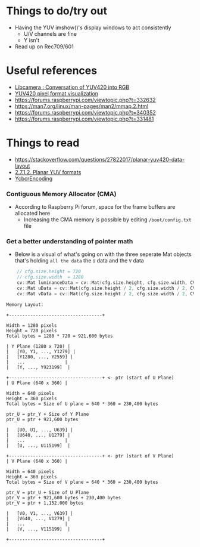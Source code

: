 # Things to do/try out
- Having the YUV imshow()'s display windows to act consistently
  - U/V channels are fine
  - Y isn't
- Read up on Rec709/601


# Useful references 
- [Libcamera : Conversation of YUV420 into RGB](https://forums.raspberrypi.com/viewtopic.php?t=340757#p2041710)
- [YUV420 pixel format visualization](https://blog.minhazav.dev/how-to-convert-yuv-420-sp-android.media.Image-to-Bitmap-or-jpeg/)
- https://forums.raspberrypi.com/viewtopic.php?t=332632
- https://man7.org/linux/man-pages/man2/mmap.2.html
- https://forums.raspberrypi.com/viewtopic.php?t=340352
- https://forums.raspberrypi.com/viewtopic.php?t=331481




# Things to read 
- https://stackoverflow.com/questions/27822017/planar-yuv420-data-layout
- [2.7.1.2. Planar YUV formats](https://docs.kernel.org/userspace-api/media/v4l/pixfmt-yuv-planar.html)
- [YcbcrEncoding](https://libcamera.org/api-html/classlibcamera_1_1ColorSpace.html)

### Contiguous Memory Allocator (CMA)
- According to Raspberry Pi forum, space for the frame buffers are allocated here
  - Increasing the CMA memory is possible by editing `/boot/config.txt` file

### Get a better understanding of pointer math
- Below is a visual of what's going on with the three seperate Mat objects that's holding `all the data` the `U` data and the `V` data

```cpp
	// cfg.size.height = 720
	// cfg.size.width  = 1280
	cv::Mat luminanceData = cv::Mat(cfg.size.height, cfg.size.width, CV_8U, ptr, cfg.stride);
	cv::Mat uData = cv::Mat(cfg.size.height / 2, cfg.size.width / 2, CV_8U, ptr + cfg.size.width * cfg.size.height);
	cv::Mat vData = cv::Mat(cfg.size.height / 2, cfg.size.width / 2, CV_8U, ptr + cfg.size.width * cfg.size.height + cfg.size.width / 2 * cfg.size.height / 2);
```
```
Memory Layout:

+-----------------------------------+

Width = 1280 pixels
Height = 720 pixels
Total bytes = 1280 * 720 = 921,600 bytes

| Y Plane (1280 x 720) |
|   [Y0, Y1, ..., Y1279] |
|   [Y1280, ..., Y2559] |
|   ...               |
|   [Y, ..., Y923199]  |
 
+-----------------------------------+ <- ptr (start of U Plane) 
| U Plane (640 x 360) |

Width = 640 pixels
Height = 360 pixels
Total bytes = Size of U plane = 640 * 360 = 230,400 bytes

ptr_U = ptr_Y + Size of Y Plane
ptr_U = ptr + 921,600 bytes

|   [U0, U1, ..., U639] |
|   [U640, ..., U1279] |
|   ...               |
|   [U, ..., U115199]  |

+-----------------------------------+ <- ptr (start of V Plane)
| V Plane (640 x 360) |

Width = 640 pixels
Height = 360 pixels
Total bytes = Size of V plane = 640 * 360 = 230,400 bytes

ptr_V = ptr_U + Size of U Plane
ptr_V = ptr + 921,600 bytes + 230,400 bytes
ptr_V = ptr + 1,152,000 bytes

|   [V0, V1, ..., V639] |
|   [V640, ..., V1279] |
|   ...               |
|   [V, ..., V115199]  |

+-----------------------------------+
```

